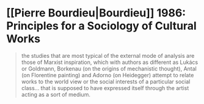# [[Pierre Bourdieu|Bourdieu]] 1986: Principles for a Sociology of Cultural Works

> the studies that are most typical of the external mode of analysis are those of Marxist inspiration, which with authors as different as Lukács or Goldmann, Borkenau (on the origins of mechanistic thought), Antal (on Florentine painting) and Adorno (on Heidegger) attempt to relate works to the world view or the social interests of a particular social class... that is supposed to have expressed itself through the artist acting as a sort of medium.